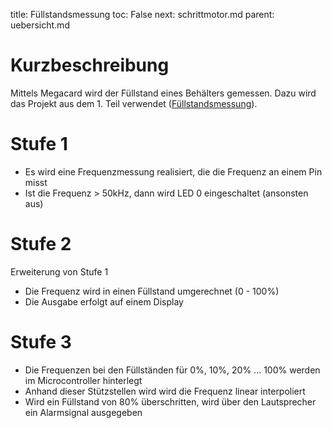 title: Füllstandsmessung
toc: False
next: schrittmotor.md
parent: uebersicht.md

# Kurzbeschreibung
Mittels Megacard wird der Füllstand eines Behälters gemessen. Dazu wird das Projekt aus dem 1. Teil verwendet ([Füllstandsmessung](../teil1/fuellstand.md)).

# Stufe 1
* Es wird eine Frequenzmessung realisiert, die die Frequenz an einem Pin misst
* Ist die Frequenz > 50kHz, dann wird LED 0 eingeschaltet (ansonsten aus)

# Stufe 2
Erweiterung von Stufe 1

* Die Frequenz wird in einen Füllstand umgerechnet (0 - 100%)
* Die Ausgabe erfolgt auf einem Display

# Stufe 3
* Die Frequenzen bei den Füllständen für 0%, 10%, 20% ... 100% werden im Microcontroller hinterlegt
* Anhand dieser Stützstellen wird wird die Frequenz linear interpoliert
* Wird ein Füllstand von 80% überschritten, wird über den Lautsprecher ein Alarmsignal ausgegeben

